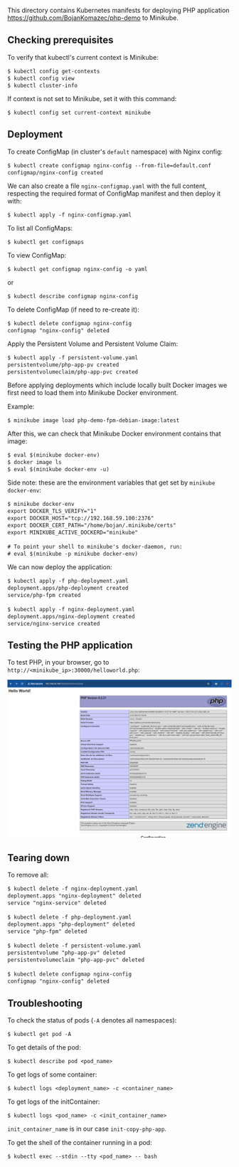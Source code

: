 This directory contains Kubernetes manifests for deploying PHP application
https://github.com/BojanKomazec/php-demo to Minikube.

## Checking prerequisites

To verify that kubectl's current context is Minikube:
```
$ kubectl config get-contexts
$ kubectl config view
$ kubectl cluster-info
```

If context is not set to Minikube, set it with this command:
```
$ kubectl config set current-context minikube
```

## Deployment

To create ConfigMap (in cluster's `default` namespace) with Nginx config:
```
$ kubectl create configmap nginx-config --from-file=default.conf
configmap/nginx-config created
```

We can also create a file `nginx-configmap.yaml` with the full content,
respecting the required format of ConfigMap manifest and then deploy it with:
```
$ kubectl apply -f nginx-configmap.yaml
```

To list all ConfigMaps:
```
$ kubectl get configmaps
```

To view ConfigMap:
```
$ kubectl get configmap nginx-config -o yaml
```
or
```
$ kubectl describe configmap nginx-config
```

To delete ConfigMap (if need to re-create it):
```
$ kubectl delete configmap nginx-config
configmap "nginx-config" deleted
```

Apply the Persistent Volume and Persistent Volume Claim:
```
$ kubectl apply -f persistent-volume.yaml
persistentvolume/php-app-pv created
persistentvolumeclaim/php-app-pvc created
```

Before applying deployments which include locally built Docker images we first
need to load them into Minikube Docker environment.

Example:
```
$ minikube image load php-demo-fpm-debian-image:latest
```

After this, we can check that Minikube Docker environment contains that image:
```
$ eval $(minikube docker-env)
$ docker image ls
$ eval $(minikube docker-env -u)
```

Side note: these are the environment variables that get set by
`minikube docker-env`:

```
$ minikube docker-env
export DOCKER_TLS_VERIFY="1"
export DOCKER_HOST="tcp://192.168.59.100:2376"
export DOCKER_CERT_PATH="/home/bojan/.minikube/certs"
export MINIKUBE_ACTIVE_DOCKERD="minikube"

# To point your shell to minikube's docker-daemon, run:
# eval $(minikube -p minikube docker-env)
```

We can now deploy the application:
```
$ kubectl apply -f php-deployment.yaml
deployment.apps/php-deployment created
service/php-fpm created

$ kubectl apply -f nginx-deployment.yaml
deployment.apps/nginx-deployment created
service/nginx-service created
```

## Testing the PHP application

To test PHP, in your browser, go to `http://<minikube_ip>:30000/helloworld.php`:

<img src="./img/php-demo-helloworld-minikube.png"  width="1200">


## Tearing down

To remove all:
```
$ kubectl delete -f nginx-deployment.yaml
deployment.apps "nginx-deployment" deleted
service "nginx-service" deleted

$ kubectl delete -f php-deployment.yaml
deployment.apps "php-deployment" deleted
service "php-fpm" deleted

$ kubectl delete -f persistent-volume.yaml
persistentvolume "php-app-pv" deleted
persistentvolumeclaim "php-app-pvc" deleted

$ kubectl delete configmap nginx-config
configmap "nginx-config" deleted
```


## Troubleshooting

To check the status of pods (`-A` denotes all namespaces):
```
$ kubectl get pod -A
```

To get details of the pod:
```
$ kubectl describe pod <pod_name>
```

To get logs of some container:
```
$ kubectl logs <deployment_name> -c <container_name>
```

To get logs of the initContainer:
```
$ kubectl logs <pod_name> -c <init_container_name>
```
`init_container_name` is in our case `init-copy-php-app`.

To get the shell of the container running in a pod:
```
$ kubectl exec --stdin --tty <pod_name> -- bash
```

